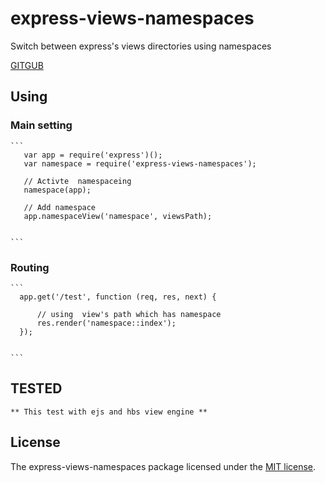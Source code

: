 # express-views-namespaces

Switch between express's views directories using namespaces

[GITGUB](https://github.com/Gami-404/express-views-namespaces)


## Using 

### Main setting 
    ```
       var app = require('express')();
       var namespace = require('express-views-namespaces');
       
       // Activte  namespaceing 
       namespace(app);
       
       // Add namespace
       app.namespaceView('namespace', viewsPath);
       
       
    ```
### Routing 
    ```
      app.get('/test', function (req, res, next) {
          
          // using  view's path which has namespace
          res.render('namespace::index');
      });
       
       
    ```
    
## TESTED
    ** This test with ejs and hbs view engine **
## License

The express-views-namespaces package licensed under the [MIT license](https://opensource.org/licenses/MIT).
